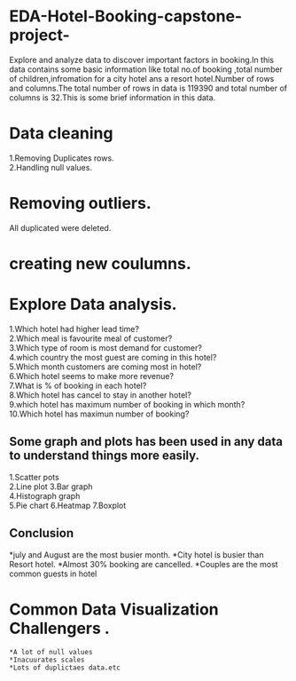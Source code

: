 # EDA-Hotel-Booking-capstone-project-
Explore and analyze data to discover important factors in booking.In this data contains some basic information like total no.of booking ,total number of children,infromation for a city hotel ans a resort hotel.Number of rows and columns.The total number of rows in data is 119390 and total number of columns is 32.This is some brief information in this data.
# Data cleaning                                                                                                                        
1.Removing Duplicates rows.                                                                                                       
2.Handling null values.                                                                                                             
# Removing outliers.
   All duplicated were deleted.
# creating new coulumns.                                                                                                                
# Explore Data analysis. 
1.Which hotel had higher lead time?                                                                                                                                                
2.Which meal is favourite meal of customer?                                                                                      
3.Which type of room is most demand for customer?                                                                                  
4.which country the most guest are coming in this hotel?                                                                           
5.Which month customers are coming most in hotel?                                                                                  
6.Which hotel seems to make more revenue?                                                                                          
7.What is % of booking in each hotel?                                                                                              
8.Which hotel has cancel to stay in another hotel?                                                                                 
9.which hotel has maximum number of booking in which month?                                                                        
10.Which hotel has maximun number of booking?
## Some graph and plots has been used in any data to understand things more easily.                                               
 1.Scatter pots                                                                                                                    
 2.Line plot
 3.Bar graph                                                                                                                        
 4.Histograph graph   
 5.Pie chart
 6.Heatmap
 7.Boxplot
## Conclusion 
  *july and August are the most busier month.
  *City hotel is busier than Resort hotel.
  *Almost 30% booking are cancelled.
  *Couples are the most common guests in hotel
#  Common Data Visualization Challengers .                                                                              
    *A lot of null values  
    *Inacuurates scales 
    *Lots of duplictaes data.etc
